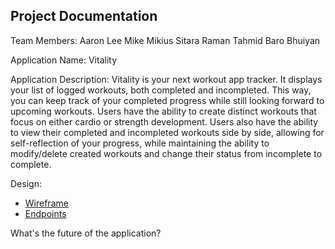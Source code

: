 ## Project Documentation

Team Members:
Aaron Lee
Mike Mikius
Sitara Raman
Tahmid Baro Bhuiyan

Application Name: Vitality

Application Description: Vitality is your next  workout app tracker. It displays your list of logged workouts, both completed and incompleted. This way, you can keep track of your completed progress while still looking forward to upcoming workouts. Users have the ability to create distinct workouts that focus on either cardio or strength development. Users also have the ability to view their completed and incompleted workouts side by side, allowing for self-reflection of your progress, while maintaining the ability to modify/delete created workouts and change their status from incomplete to complete.


Design:
- [Wireframe](docs/Project_Wireframes.png)
- [Endpoints](docs/API_ENDPOINTS.MD)





What's the future of the application?
